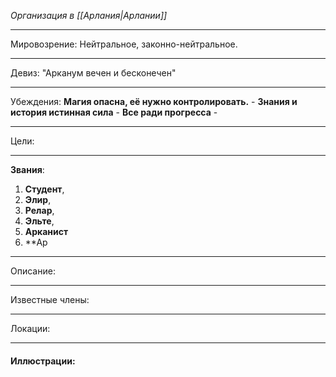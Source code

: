 *Организация в [[Арлания|Арлании]]*
__________
Мировозрение: Нейтральное, законно-нейтральное.
______
Девиз: "Арканум вечен и бесконечен"
_____
Убеждения:
	**Магия опасна, её нужно контролировать.** - 
	**Знания и история истинная сила** - 
	**Все ради прогресса** - 
________
Цели: 
_______
**Звания**: 
1. **Студент**, 
2. **Элир**, 
3. **Релар**,
4. **Эльте**, 
5. **Арканист**
6. **Ар
_______
Описание:
_______
Известные члены: 
_________
Локации:
__________
#### Иллюстрации:
